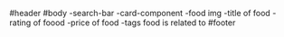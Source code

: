#header
#body
    -search-bar
    -card-component
        -food img
        -title of food
        -rating of foood
        -price of food
        -tags food is related to
#footer